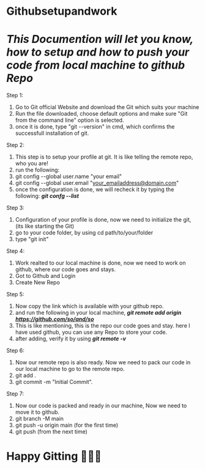 # Githubsetupandwork
# *This Documention will let you know, how to setup and how to push your code from local machine to github Repo*  

Step 1:  
1) Go to Git official Website and download the Git which suits your machine  
2) Run the file downloaded, choose default options and make sure "Git from the command line" option is selected.  
3) once it is done, type "git --version" in cmd, which confirms the successfull installation of git.  

Step 2:  
1) This step is to setup your profile at git. It is like telling the remote repo, who you are!  
2) run the following:  
3) git config --global user.name "your email"  
4) git config --global user.email "your_emailaddress@domain.com"  
5) once the configuration is done, we will recheck it by typing the following: **_git confg --list_**  

Step 3:  
1) Configuration of your profile is done, now we need to initialize the git, (its like starting the Git)  
2) go to your code folder, by using cd path/to/your/folder  
3) type "git init"  

Step 4:  
1) Work realted to our local machine is done, now we need to work on github, where our code goes and stays.  
2) Got to Github and Login  
3) Create New Repo  

Step 5:
1) Now copy the link which is available with your github repo.  
2) and run the following in your local machine, _**git remote add origin https://github.com/so/and/so**_
3) This is like mentioning, this is the repo our code goes and stay. here I have used github, you can use any Repo to store your code.
4) after adding, verify it by using _**git remote -v**_

Step 6:
1) Now our remote repo is also ready. Now we need to pack our code in our local machine to go to the remote repo.  
2) git add .  
3) git commit -m "Initial Commit".

Step 7:  
1) Now our code is packed and ready in our machine, Now we need to move it to github.  
2) git branch -M main  
3) git push -u origin main (for the first time)
4) git push (from the next time)


# **Happy Gitting** 👨🏻‍💻
